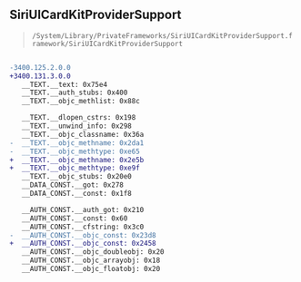 ## SiriUICardKitProviderSupport

> `/System/Library/PrivateFrameworks/SiriUICardKitProviderSupport.framework/SiriUICardKitProviderSupport`

```diff

-3400.125.2.0.0
+3400.131.3.0.0
   __TEXT.__text: 0x75e4
   __TEXT.__auth_stubs: 0x400
   __TEXT.__objc_methlist: 0x88c

   __TEXT.__dlopen_cstrs: 0x198
   __TEXT.__unwind_info: 0x298
   __TEXT.__objc_classname: 0x36a
-  __TEXT.__objc_methname: 0x2da1
-  __TEXT.__objc_methtype: 0xe65
+  __TEXT.__objc_methname: 0x2e5b
+  __TEXT.__objc_methtype: 0xe9f
   __TEXT.__objc_stubs: 0x20e0
   __DATA_CONST.__got: 0x278
   __DATA_CONST.__const: 0x1f8

   __AUTH_CONST.__auth_got: 0x210
   __AUTH_CONST.__const: 0x60
   __AUTH_CONST.__cfstring: 0x3c0
-  __AUTH_CONST.__objc_const: 0x23d8
+  __AUTH_CONST.__objc_const: 0x2458
   __AUTH_CONST.__objc_doubleobj: 0x20
   __AUTH_CONST.__objc_arrayobj: 0x18
   __AUTH_CONST.__objc_floatobj: 0x20

```
